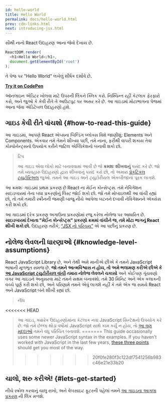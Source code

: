 ```yaml
---
id: hello-world
title: Hello World
permalink: docs/hello-world.html
prev: cdn-links.html
next: introducing-jsx.html
---
```


સૌથી નાનો React ઉદાહરણ આના જેવો દેખાય છે.

```js
ReactDOM.render(
  <h1>Hello World</h1>,
  document.getElementById('root')
);
```

તે પેજ પર "Hello World" લખેલું શીર્ષક દર્શાવે છે.

**[Try it on CodePen](https://codepen.io/gaearon/pen/rrpgNB?editors=1010)**

ઑનલાઇન એડિટર ખોલવા માટે ઉપરની લિંકને ક્લિક કરો. નિશ્ચિન્ત રહી કેટલાક ફેરફારો કરો, અને જુઓ કે કેવી રીતે તે આઉટપુટ પર અસર કરે છે. આ ગાઇડમાં મોટાભાગના પેજમાં આના જેવા એડિટેબલ ઉદાહરણો હશે.


## ગાઇડ કેવી રીતે વાંચશો {#how-to-read-this-guide}


આ ગાઇડમાં, આપણે React એપ્સના બિલ્ડિંગ બ્લોક્સ વિશે જાણીશું: Elements અને Components. એકવાર તમે તેમને શીખ્યા પછી, તમે નાના, ફરીથી વાપરી શકાય તેવા કોમ્પોનેન્ટ્સનો ઉપયોગ કરીને જટિલ એપ્લિકેશનો બનાવી શકો છો.

>ટિપ
>
>આ ગાઇડ એવા લોકો માટે બનાવવામાં આવી છે જે **ક્રમશઃ શીખવાનું** પસંદ કરે છે. જો તમે વ્યવહારુ ઉદાહરણો દ્વારા શીખવાનું પસંદ કરો છો, તો અમારા [પ્રેકટિકલ ટ્યૂટોરિઅલ](/tutorial/tutorial.html) જુઓ. તમને આ ગાઇડ અને ટ્યુટોરીયલ એકબીજાનાં પૂરક લાગશે.


આ ક્રમશઃ ગાઇડમાં પ્રથમ પ્રકરણ છે React ના મેઈન કોન્સેપ્ટ્સ. તમે નેવિગેશન સાઇડબારમાં તેના બધા પ્રકરણોનું લિસ્ટ જોઈ શકો છો. જો તમે મોબાઇલથી આ વાંચી રહ્યાં છો, તો તમે તમારી સ્ક્રીનની જમણી બાજુ નીચે આપેલા બટનને દબાવી નેવિગેશનને ઍક્સેસ કરી શકો છો.


આ ગાઇડમાં દરેક પ્રકરણ અગાઉના પ્રકરણોમાં રજૂ કરેલા નોલેજ પર આધારિત છે. **સાઇડબારમાં દેખાતા "મેઈન કોન્સેપ્ટ્સ" પ્રકરણો ક્રમમાં વાંચીને જ, તમે મોટા ભાગનું React શીખી શકો છો.** ઉદાહરણ તરીકે, [“JSX નો પરિચય”](/docs/introducing-jsx.html) એ આ પછીનું પ્રકરણ છે.

## નોલેજ લેવલની ધારણાઓ {#knowledge-level-assumptions}

React JavaScript Library છે, અને તેથી અમે માનીએ છીએ કે તમને JavaScript ભાષાની મૂળભૂત સમજ છે. **જો તમને આત્મવિશ્વાસ ન હોય, તો અમે ભલામણ કરીએ છીએ કે [આ JavaScript ટ્યુટોરીયલ વાંચી](https://developer.mozilla.org/en-US/docs/Web/JavaScript/A_re-introduction_to_JavaScript) તમારા નોલેજ લેવલને ચકાસો** અને કોઈપણ ગૂંચવણો વગર આ ગાઇડને અનુસરવા માટે તમને સક્ષમ બનાવશો. તમે 30 મિનિટ અને એક કલાકની વચ્ચે પૂર્ણ કરી શકો છો, અને પરિણામે તમને એવું લાગશે નહીં કે તમે એક જ સમયે React અને JavaScript બંને શીખી રહ્યાં છો.

>નૉૅધ
>
<<<<<<< HEAD
>આ ગાઇડ, ક્યારેક ઉદાહરણોમાંના કેટલાક નવા JavaScript સિન્ટેક્ષનો ઉપયોગ કરે છે. જો તમે છેલ્લા થોડા વર્ષોમાં JavaScript સાથે કામ કર્યું ન હોય, તો [આ ત્રણ મુદ્દાઓ](https://gist.github.com/gaearon/683e676101005de0add59e8bb345340c) તમને વધુ પરિચિત બનાવશે.
=======
>This guide occasionally uses some newer JavaScript syntax in the examples. If you haven't worked with JavaScript in the last few years, [these three points](https://gist.github.com/gaearon/683e676101005de0add59e8bb345340c) should get you most of the way.
>>>>>>> 20f0fe280f3c122df7541256b983c46e21e33b20


## ચાલો, શરુ કરીએ! {#lets-get-started}

નીચે સ્ક્રોલ કરવાનું ચાલુ રાખો, અને વેબસાઇટ ફૂટરની પહેલાં તમને [આ ગાઇડના આગલા પ્રકરણ](/docs/introducing-jsx.html) ની લિંક મળશે.


